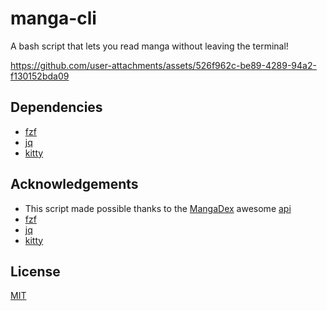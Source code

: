# manga-cli

A bash script that lets you read manga without leaving the terminal!


https://github.com/user-attachments/assets/526f962c-be89-4289-94a2-f130152bda09



## Dependencies
- [fzf](https://github.com/junegunn/fzf)
- [jq](https://github.com/jqlang/jq)
- [kitty](https://github.com/kovidgoyal/kitty)
## Acknowledgements
- This script made possible thanks to the [MangaDex](https://mangadex.org) awesome [api](https://api.mangadex.org)
- [fzf](https://github.com/junegunn/fzf)
- [jq](https://github.com/jqlang/jq)
- [kitty](https://github.com/kovidgoyal/kitty)


## License

[MIT](https://choosealicense.com/licenses/mit/)

